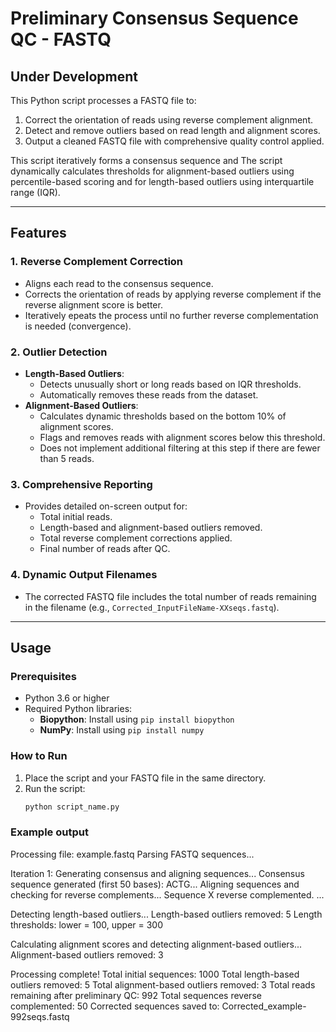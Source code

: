 # Preliminary Consensus Sequence QC - FASTQ

## Under Development

This Python script processes a FASTQ file to:
1. Correct the orientation of reads using reverse complement alignment.
2. Detect and remove outliers based on read length and alignment scores.
3. Output a cleaned FASTQ file with comprehensive quality control applied.

This script iteratively forms a consensus sequence and The script dynamically calculates thresholds for alignment-based outliers using percentile-based scoring and for length-based outliers using interquartile range (IQR).

---

## Features

### 1. Reverse Complement Correction
- Aligns each read to the consensus sequence.
- Corrects the orientation of reads by applying reverse complement if the reverse alignment score is better.
- Iteratively epeats the process until no further reverse complementation is needed (convergence).

### 2. Outlier Detection
- **Length-Based Outliers**:
  - Detects unusually short or long reads based on IQR thresholds.
  - Automatically removes these reads from the dataset.
- **Alignment-Based Outliers**:
  - Calculates dynamic thresholds based on the bottom 10% of alignment scores.
  - Flags and removes reads with alignment scores below this threshold.
  - Does not implement additional filtering at this step if there are fewer than 5 reads.

### 3. Comprehensive Reporting
- Provides detailed on-screen output for:
  - Total initial reads.
  - Length-based and alignment-based outliers removed.
  - Total reverse complement corrections applied.
  - Final number of reads after QC.

### 4. Dynamic Output Filenames
- The corrected FASTQ file includes the total number of reads remaining in the filename (e.g., `Corrected_InputFileName-XXseqs.fastq`).

---

## Usage

### Prerequisites

- Python 3.6 or higher
- Required Python libraries:
  - **Biopython**: Install using `pip install biopython`
  - **NumPy**: Install using `pip install numpy`

### How to Run

1. Place the script and your FASTQ file in the same directory.
2. Run the script:
   ```bash
   python script_name.py

### Example output
Processing file: example.fastq
Parsing FASTQ sequences...

Iteration 1: Generating consensus and aligning sequences...
Consensus sequence generated (first 50 bases): ACTG...
Aligning sequences and checking for reverse complements...
Sequence X reverse complemented.
...

Detecting length-based outliers...
Length-based outliers removed: 5
Length thresholds: lower = 100, upper = 300

Calculating alignment scores and detecting alignment-based outliers...
Alignment-based outliers removed: 3

Processing complete!
Total initial sequences: 1000
Total length-based outliers removed: 5
Total alignment-based outliers removed: 3
Total reads remaining after preliminary QC: 992
Total sequences reverse complemented: 50
Corrected sequences saved to: Corrected_example-992seqs.fastq

